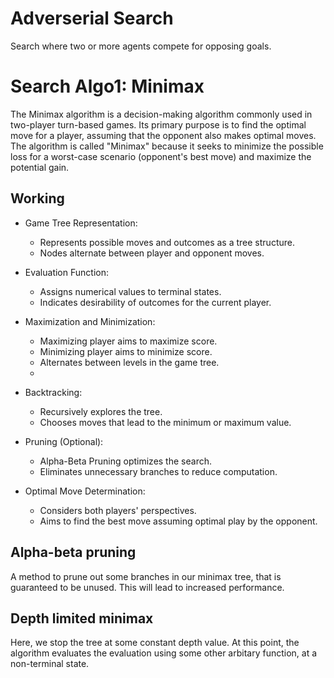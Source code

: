 # Adverserial Search
Search where two or more agents compete for opposing goals.

# Search Algo1: Minimax
The Minimax algorithm is a decision-making algorithm commonly used in two-player turn-based games. Its primary purpose is to find the optimal move for a player, assuming that the opponent also makes optimal moves. The algorithm is called "Minimax" because it seeks to minimize the possible loss for a worst-case scenario (opponent's best move) and maximize the potential gain.

## Working
- Game Tree Representation:
  - Represents possible moves and outcomes as a tree structure.
  - Nodes alternate between player and opponent moves.

- Evaluation Function:
  - Assigns numerical values to terminal states.
  - Indicates desirability of outcomes for the current player.
  
- Maximization and Minimization:
  - Maximizing player aims to maximize score.
  - Minimizing player aims to minimize score.
  - Alternates between levels in the game tree.
  - 
- Backtracking:
  - Recursively explores the tree.
  - Chooses moves that lead to the minimum or maximum value.

- Pruning (Optional):
  - Alpha-Beta Pruning optimizes the search.
  - Eliminates unnecessary branches to reduce computation.
  
- Optimal Move Determination:
  - Considers both players' perspectives.
  - Aims to find the best move assuming optimal play by the opponent.

## Alpha-beta pruning
A method to prune out some branches in our minimax tree, that is guaranteed to be unused. This will lead to increased performance.

## Depth limited minimax
Here, we stop the tree at some constant depth value. At this point, the algorithm evaluates the evaluation using some other arbitary function, at a non-terminal state.